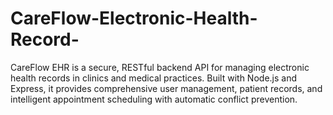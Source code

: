 # CareFlow-Electronic-Health-Record-
CareFlow EHR is a secure, RESTful backend API for managing electronic health records in clinics and medical practices. Built with Node.js and Express, it provides comprehensive user management, patient records, and intelligent appointment scheduling with automatic conflict prevention.
